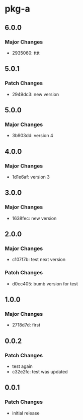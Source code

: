 # pkg-a

## 6.0.0

### Major Changes

- 2935060: tttt

## 5.0.1

### Patch Changes

- 2949dc3: new version

## 5.0.0

### Major Changes

- 3b903dd: version 4

## 4.0.0

### Major Changes

- 1d1e6af: version 3

## 3.0.0

### Major Changes

- 1638fec: new version

## 2.0.0

### Major Changes

- c107f7b: test next version

### Patch Changes

- d0cc405: bumb version for test

## 1.0.0

### Major Changes

- 2718d7d: first

## 0.0.2

### Patch Changes

- test again
- c32e2fc: test was updated

## 0.0.1

### Patch Changes

- initial release
